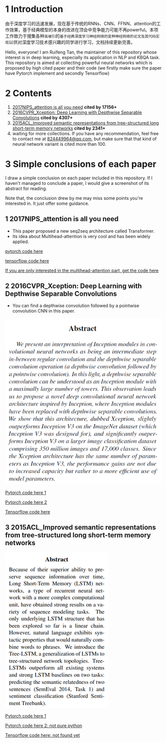 # 1 Introduction

由于深度学习的迅速发展，现在基于传统的RNNs、CNN、FFNN、attention的工作效果，基于经典模型的本身的改进在顶会中竞争能力可能不再powerful。本项工作致力于搜集各种`高被引`的`基于经典深度学习神经网络的变种神经网络的论文及其代码实现`以供对深度学习技术感兴趣的同学进行学习，文档持续更新完善。

Hello, everyone! I am Ruifeng Tan, the maintainer of this repository whose interest is in deep learning, especially its application in NLP and KBQA task. This repository is aimed at collecting powerful neural networks which is proposed by high cited paper and their code (we firstly make sure the paper have Pytorch implement and secondly Tensorflow)

# 2 Contents

1. [2017NIPS_attention is all you need](https://arxiv.org/abs/1706.03762) **cited by 17156+**
2. [2016CVPR_Xception: Deep Learning with Depthwise Separable Convolutions](https://arxiv.org/abs/1610.02357) **cited by 4307+**
3. [2015ACL_Improved semantic representations from tree-structured long short-term memory networks](https://arxiv.org/abs/1503.00075) **cited by 2341+**
4. waiting for more collections. If you have any recommendation, feel free to contact me at 824449964@qq.com, but make sure that that kind of neural network variant is cited more than 100. 



# 3 Simple conclusions of each paper

I draw a simple conclusion on each paper included in this repository. If I haven't managed to conclude a paper, I would give a screenshot of its abstract for reading.

Note that, the conclusion drew by me may miss some points you're interested in. It just offer some guidance.

## 1 2017NIPS_attention is all you need

- This paper proposed a new seq2seq architecture called Transformer.
- Its idea about Multihead-attention is very cool and has been widely applied.

[pytorch code here](https://github.com/jadore801120/attention-is-all-you-need-pytorch)

[tensorflow code here](https://github.com/Kyubyong/transformer)

[If you are only interested in the multihead-attention part, get the code here](./attention_is_all_you_needed)

## 2 2016CVPR_Xception: Deep Learning with Depthwise Separable Convolutions

- You can find a depthwise convolution followed by a pointwise convolution CNN in this paper.

![image-20210201205102804](images/image-20210201205102804.png)

[Pytorch code here 1](https://github.com/tstandley/Xception-PyTorch)

[Pytorch code here 2](./Xception)

[Tensorflow code here](https://github.com/kwotsin/TensorFlow-Xception)

## 3 2015ACL_Improved semantic representations from tree-structured long short-term memory networks

![image-20210201210242454](images/image-20210201210242454.png)

[Pytorch code here 1](https://github.com/dasguptar/treelstm.pytorch)

[Pytorch code here 2: not pure python](https://github.com/stanfordnlp/treelstm)

[Tensorflow code here: not found yet]()

